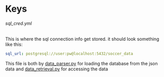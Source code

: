# Keys



###### sql_cred.yml
This is where the sql connection info get stored. it should look something like this: 
```yaml
sql_url: postgresql://user:pw@localhost:5432/soccer_data
```
This file is both by [data_parser.py](../scripts/load_events_db.py) for loading the database from the 
json data and [data_retrieval.py](../scripts/data_retrieval.py) for accessing the data